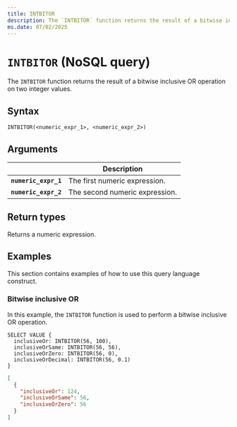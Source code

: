 ```yaml
---
title: INTBITOR
description: The `INTBITOR` function returns the result of a bitwise inclusive OR operation on two integer values.
ms.date: 07/02/2025
---
```


# `INTBITOR` (NoSQL query)

The `INTBITOR` function returns the result of a bitwise inclusive OR operation on two integer values.

## Syntax

```nosql
INTBITOR(<numeric_expr_1>, <numeric_expr_2>)
```

## Arguments

| | Description |
| --- | --- |
| **`numeric_expr_1`** | The first numeric expression. |
| **`numeric_expr_2`** | The second numeric expression. |

## Return types

Returns a numeric expression.

## Examples

This section contains examples of how to use this query language construct.

### Bitwise inclusive OR

In this example, the `INTBITOR` function is used to perform a bitwise inclusive OR operation.

```nosql
SELECT VALUE {
  inclusiveOr: INTBITOR(56, 100),
  inclusiveOrSame: INTBITOR(56, 56),
  inclusiveOrZero: INTBITOR(56, 0),
  inclusiveOrDecimal: INTBITOR(56, 0.1)
}
```

```json
[
  {
    "inclusiveOr": 124,
    "inclusiveOrSame": 56,
    "inclusiveOrZero": 56
  }
]
```
